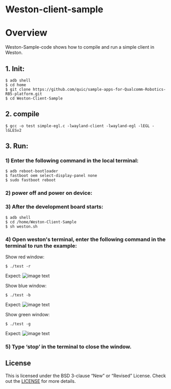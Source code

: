 # Weston-client-sample
# Overview
Weston-Sample-code shows how to compile and run a simple client in Weston.

## 1. Init:
```
$ adb shell
$ cd home
$ git clone https://github.com/quic/sample-apps-for-Qualcomm-Robotics-RB5-platform.git
$ cd Weston-Client-Sample
```

## 2. compile
```
$ gcc -o test simple-egl.c -lwayland-client -lwayland-egl -lEGL -lGLESv2
```

## 3. Run:
### 1) Enter the following command in the local terminal:
```
$ adb reboot-bootloader
$ fastboot oem select-display-panel none
$ sudo fastboot reboot
```
### 2) power off and power on device:

### 3) After the development board starts:
```
$ adb shell
$ cd /home/Weston-Client-Sample
$ sh weston.sh
```
### 4) Open weston's terminal, enter the following command in the terminal to run the example:
Show red window:
```
$ ./test -r
```
Expect:
![image text](https://github.com/quic/sample-apps-for-Qualcomm-Robotics-RB5-platform/tree/dev/Weston-Client-Application/image/red.png)

Show blue window:
```
$ ./test -b
```
Expect:
![image text](https://github.com/quic/sample-apps-for-Qualcomm-Robotics-RB5-platform/tree/dev/Weston-Client-Application/image/blue.png)

Show green window:
```
$ ./test -g
```
Expect:
![image text](https://github.com/quic/sample-apps-for-Qualcomm-Robotics-RB5-platform/tree/dev/Weston-Client-Application/image/green.png)

### 5) Type ‘stop’ in the terminal to close the window.

## License
This is licensed under the BSD 3-clause “New” or “Revised” License. Check out the [LICENSE](LICENSE) for more details.
